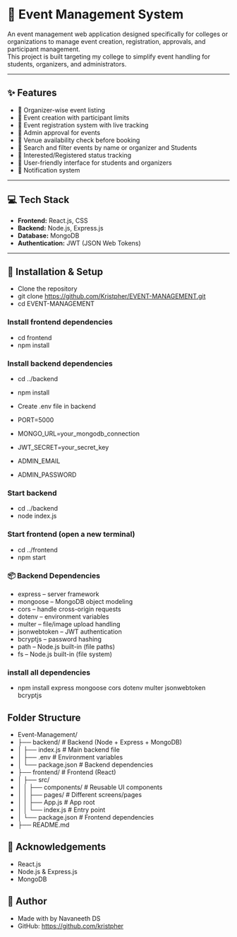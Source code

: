 # 🎯 Event Management System

An event management web application designed specifically for colleges or organizations to manage event creation, registration, approvals, and participant management.  
This project is built targeting my college to simplify event handling for students, organizers, and administrators.

---

## ✨ Features

- 🔸 Organizer-wise event listing
- 🔸 Event creation with participant limits
- 🔸 Event registration system with live tracking
- 🔸 Admin approval for events
- 🔸 Venue availability check before booking
- 🔸 Search and filter events by name or organizer and Students
- 🔸 Interested/Registered status tracking
- 🔸 User-friendly interface for students and organizers
- 🔸 Notification system 

---

## 💻 Tech Stack

- **Frontend:** React.js, CSS
- **Backend:** Node.js, Express.js
- **Database:** MongoDB
- **Authentication:** JWT (JSON Web Tokens)


---

## 🚀 Installation & Setup

- Clone the repository
- git clone https://github.com/Kristpher/EVENT-MANAGEMENT.git
- cd EVENT-MANAGEMENT

### Install frontend dependencies
- cd frontend
- npm install

### Install backend dependencies
- cd ../backend
- npm install

- Create .env file in backend
- PORT=5000
- MONGO_URL=your_mongodb_connection
- JWT_SECRET=your_secret_key
- ADMIN_EMAIL
- ADMIN_PASSWORD

### Start backend
- cd ../backend
- node index.js

### Start frontend (open a new terminal)
- cd ../frontend
- npm start

### 📦 Backend Dependencies
- express – server framework
- mongoose – MongoDB object modeling
- cors – handle cross-origin requests
- dotenv – environment variables
- multer – file/image upload handling
- jsonwebtoken – JWT authentication
- bcryptjs – password hashing
- path – Node.js built-in (file paths)
- fs – Node.js built-in (file system)

### install all dependencies
- npm install express mongoose cors dotenv multer jsonwebtoken bcryptjs
## Folder Structure
- Event-Management/
- ├── backend/          # Backend (Node + Express + MongoDB)
- │   ├── index.js      # Main backend file
- │   ├── .env          # Environment variables
- │   └── package.json  # Backend dependencies
- ├── frontend/         # Frontend (React)
- │   ├── src/
- │   │   ├── components/  # Reusable UI components
- │   │   ├── pages/       # Different screens/pages
- │   │   ├── App.js       # App root
- │   │   └── index.js     # Entry point
- │   └── package.json     # Frontend dependencies
- ├── README.md


## 🙌 Acknowledgements
- React.js
- Node.js & Express.js
- MongoDB

## 🔗 Author
- Made with by Navaneeth DS
- GitHub: https://github.com/kristpher

